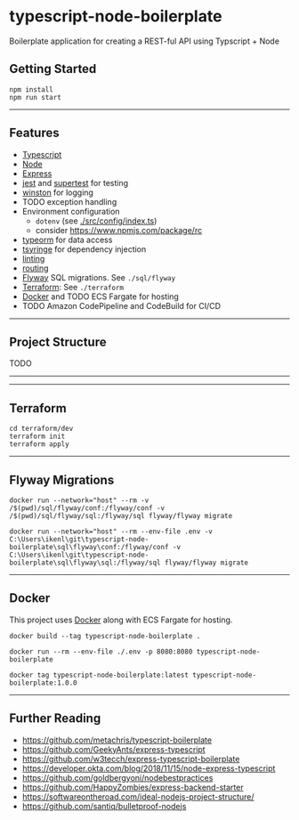 # typescript-node-boilerplate

Boilerplate application for creating a REST-ful API using Typscript + Node

## Getting Started

```
npm install
npm run start
```

---

## Features

- [Typescript](https://www.typescriptlang.org/)
- [Node](https://nodejs.org/en/)
- [Express](https://expressjs.com/)
- [jest](https://jestjs.io/) and [supertest](https://github.com/visionmedia/supertest) for testing
- [winston](https://github.com/winstonjs/winston) for logging
- TODO exception handling
- Environment configuration
  - `dotenv` (see [./src/config/index.ts](./src/config/index.ts))
  - consider https://www.npmjs.com/package/rc
- [typeorm](https://typeorm.io/#/) for data access
- [tsyringe](https://github.com/microsoft/tsyringe) for dependency injection
- [linting](eslintrc.js)
- [routing](src/routes/index.ts)
- [Flyway](https://flywaydb.org/) SQL migrations. See `./sql/flyway`
- [Terraform](https://www.terraform.io/): See `./terraform`
- [Docker](https://www.docker.com/) and TODO ECS Fargate for hosting
- TODO Amazon CodePipeline and CodeBuild for CI/CD

---

## Project Structure

TODO

---

---

## Terraform

```
cd terraform/dev
terraform init
terraform apply
```

---

## Flyway Migrations

```
docker run --network="host" --rm -v /$(pwd)/sql/flyway/conf:/flyway/conf -v /$(pwd)/sql/flyway/sql:/flyway/sql flyway/flyway migrate

docker run --network="host" --rm --env-file .env -v C:\Users\ikenl\git\typescript-node-boilerplate\sql\flyway\conf:/flyway/conf -v C:\Users\ikenl\git\typescript-node-boilerplate\sql\flyway\sql:/flyway/sql flyway/flyway migrate
```

---

## Docker

This project uses [Docker](https://www.docker.com/) along with ECS Fargate for hosting.

```
docker build --tag typescript-node-boilerplate .

docker run --rm --env-file ./.env -p 8080:8080 typescript-node-boilerplate

docker tag typescript-node-boilerplate:latest typescript-node-boilerplate:1.0.0
```

---

## Further Reading

- https://github.com/metachris/typescript-boilerplate
- https://github.com/GeekyAnts/express-typescript
- https://github.com/w3tecch/express-typescript-boilerplate
- https://developer.okta.com/blog/2018/11/15/node-express-typescript
- https://github.com/goldbergyoni/nodebestpractices
- https://github.com/HappyZombies/express-backend-starter
- https://softwareontheroad.com/ideal-nodejs-project-structure/
- https://github.com/santiq/bulletproof-nodejs
